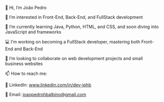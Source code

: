 👋 Hi, I’m João Pedro

👀 I’m interested in Front-End, Back-End, and FullStack development

🌱 I’m currently learning Java, Python, HTML, and CSS, and soon diving into JavaScript and frameworks

💻 I’m working on becoming a FullStack developer, mastering both Front-End and Back-End

💞️ I’m looking to collaborate on web development projects and small business websites

📫 How to reach me:

💼 LinkedIn: www.linkedin.com/in/dev-jphb

📧 Email: joaopedrohbalbino@gmail.com 
